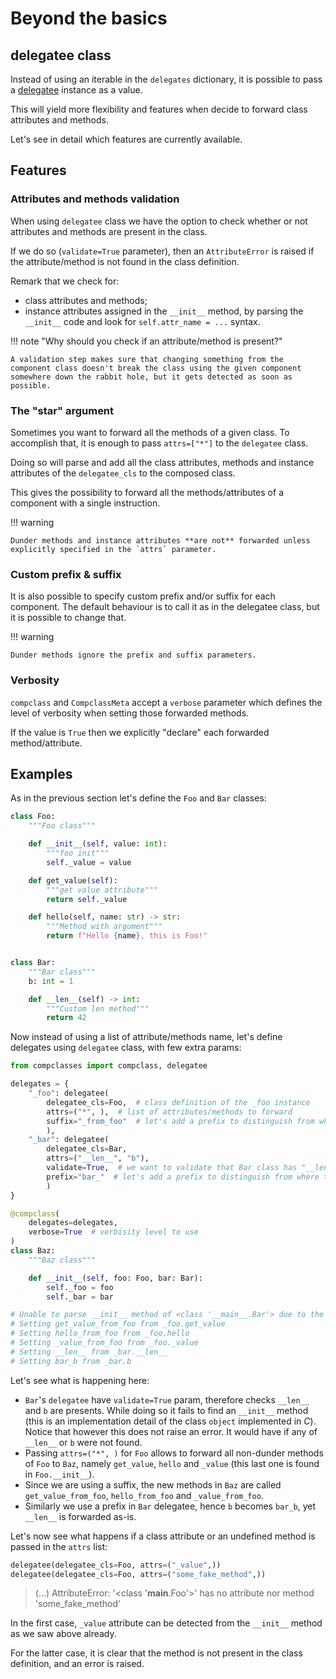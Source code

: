 # Beyond the basics

## delegatee class

Instead of using an iterable in the `delegates` dictionary, it is possible to pass a [delegatee](https://fbruzzesi.github.io/compclasses/api/delegatee) instance as a value.

This will yield more flexibility and features when decide to forward class attributes and methods.

Let's see in detail which features are currently available.

## Features

### Attributes and methods validation

When using `delegatee` class we have the option to check whether or not attributes and methods are present in the class.

If we do so (`validate=True` parameter), then an `AttributeError` is raised if the attribute/method is not found in the class definition.

Remark that we check for:

- class attributes and methods;
- instance attributes assigned in the `__init__` method, by parsing the `__init__` code and look for `self.attr_name = ...` syntax.

!!! note "Why should you check if an attribute/method is present?"

    A validation step makes sure that changing something from the component class doesn't break the class using the given component somewhere down the rabbit hole, but it gets detected as soon as possible.

### The "star" argument

Sometimes you want to forward all the methods of a given class. To accomplish that, it is enough to pass `attrs=["*"]` to the `delegatee` class.

Doing so will parse and add all the class attributes, methods and instance attributes of the `delegatee_cls` to the composed class.

This gives the possibility to forward all the methods/attributes of a component with a single instruction.

!!! warning

    Dunder methods and instance attributes **are not** forwarded unless explicitly specified in the `attrs` parameter.

### Custom prefix & suffix

It is also possible to specify custom prefix and/or suffix for each component. The default behaviour is to call it as in the delegatee class, but it is possible to change that.

!!! warning

    Dunder methods ignore the prefix and suffix parameters.

### Verbosity

`compclass` and `CompclassMeta` accept a `verbose` parameter which defines the level of verbosity when setting those forwarded methods.

If the value is `True` then we explicitly "declare" each forwarded method/attribute.

## Examples

As in the previous section let's define the `Foo` and `Bar` classes:

```python title="classes definition"
class Foo:
    """Foo class"""

    def __init__(self, value: int):
        """foo init"""
        self._value = value

    def get_value(self):
        """get value attribute"""
        return self._value

    def hello(self, name: str) -> str:
        """Method with argument"""
        return f"Hello {name}, this is Foo!"


class Bar:
    """Bar class"""
    b: int = 1

    def __len__(self) -> int:
        """Custom len method"""
        return 42
```

Now instead of using a list of attribute/methods name, let's define delegates using `delegatee` class, with few extra params:

```python title="delegatee class"
from compclasses import compclass, delegatee

delegates = {
    "_foo": delegatee(
        delegatee_cls=Foo,  # class definition of the _foo instance
        attrs=("*", ),  # list of attributes/methods to forward
        suffix="_from_foo"  # let's add a prefix to distinguish from where the method is forwarded, this can be any string
        ),
    "_bar": delegatee(
        delegatee_cls=Bar,
        attrs=("__len__", "b"),
        validate=True,  # we want to validate that Bar class has "__len__" method and "b" attribute
        prefix="bar_"  # let's add a prefix to distinguish from where the method is forwarded, this can be any string
        )
}

@compclass(
    delegates=delegates,
    verbose=True  # verbisity level to use
)
class Baz:
    """Baz class"""

    def __init__(self, foo: Foo, bar: Bar):
        self._foo = foo
        self._bar = bar

# Unable to parse __init__ method of <class '__main__.Bar'> due to the following reason: module, class, method, function, traceback, frame, or code object was expected, got wrapper_descriptor
# Setting get_value_from_foo from _foo.get_value
# Setting hello_from_foo from _foo.hello
# Setting _value_from_foo from _foo._value
# Setting __len__ from _bar.__len__
# Setting bar_b from _bar.b
```

Let's see what is happening here:

- `Bar`'s `delegatee` have `validate=True` param, therefore checks `__len__` and `b` are presents. While doing so it fails to find an `__init__` method (this is an implementation detail of the class `object` implemented in _C_). Notice that however this does not raise an error. It would have if any of `__len__` or `b` were not found.
- Passing `attrs=("*", )` for `Foo` allows to forward all non-dunder methods of `Foo` to `Baz`, namely `get_value`, `hello` and `_value` (this last one is found in `Foo.__init__`).
- Since we are using a suffix, the new methods in `Baz` are called `get_value_from_foo`, `hello_from_foo` and `_value_from_foo`.
- Similarly we use a prefix in `Bar` delegatee, hence `b` becomes `bar_b`, yet `__len__` is forwarded as-is.

Let's now see what happens if a class attribute or an undefined method is passed in the `attrs` list:

```python title="validating attributes/methods"
delegatee(delegatee_cls=Foo, attrs=("_value",))
delegatee(delegatee_cls=Foo, attrs=("some_fake_method",))
```
> (...) AttributeError: '<class '__main__.Foo'>' has no attribute nor method 'some_fake_method'

In the first case, `_value` attribute can be detected from the `__init__` method as we saw above already.

For the latter case, it is clear that the method is not present in the class definition, and an error is raised.
